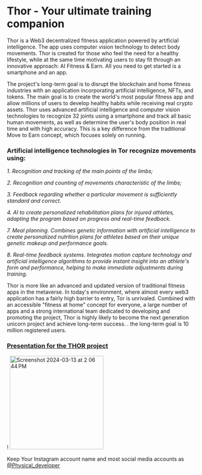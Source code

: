 # Thor - Your ultimate training companion 

Thor is a Web3 decentralized fitness application powered by artificial intelligence. The app uses computer vision technology to detect body movements. Thor is created for those who feel the need for a healthy lifestyle, while at the same time motivating users to stay fit through an innovative approach: AI Fitness & Earn. All you need to get started is a smartphone and an app.

The project's long-term goal is to disrupt the blockchain and home fitness industries with an application incorporating artificial intelligence, NFTs, and tokens. The main goal is to create the world's most popular fitness app and allow millions of users to develop healthy habits while receiving real crypto assets.
Thor uses advanced artificial intelligence and computer vision technologies to recognize 32 joints using a smartphone and track all basic human movements, as well as determine the user's body position in real time and with high accuracy. This is a key difference from the traditional Move to Earn concept, which focuses solely on running.


### Artificial intelligence technologies in Tor recognize movements using:

_1. Recognition and tracking of the main points of the limbs;_

_2. Recognition and counting of movements characteristic of the limbs;_

_3. Feedback regarding whether a particular movement is sufficiently standard and correct._

_4. AI to create personalized rehabilitation plans for injured athletes, adapting the program based on progress and real-time feedback._

_7. Meal planning. Combines genetic information with artificial intelligence to create personalized nutrition plans for athletes based on their unique genetic makeup and performance goals._

_8. Real-time feedback systems. Integrates motion capture technology and artificial intelligence algorithms to provide instant insight into an athlete's form and performance, helping to make immediate adjustments during training._


Thor is more like an advanced and updated version of traditional fitness apps in the metaverse. In today's environment, where almost every web3 application has a fairly high barrier to entry, Tor is unrivaled. Combined with an accessible "fitness at home" concept for everyone, a large number of apps and a strong international team dedicated to developing and promoting the project, Thor is highly likely to become the next generation unicorn project and achieve long-term success. . the long-term goal is 10 million registered users.  


### [Presentation for the THOR project](https://www.canva.com/design/DAF-whcr3dw/tO_C-87zsdHE-ZvCtQfM_w/edit?utm_content=DAF-whcr3dw&utm_campaign=designshare&utm_medium=link2&utm_source=sharebutton)
 
! <img width="249" alt="Screenshot 2024-03-13 at 2 06 44 PM" src="https://github.com/halinakryvanos/Thor/assets/115924234/b3d7f78c-af0a-4f36-9887-350e71e4b216">

Keep Your Instagram account name and most social media accounts as [@Physical_developer](https://ig.me/m/physical_developer?ref=thor)

